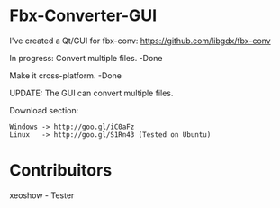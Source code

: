 Fbx-Converter-GUI
=================

I've created a Qt/GUI for fbx-conv:
https://github.com/libgdx/fbx-conv


In progress:
  Convert multiple files. -Done
  
  Make it cross-platform. -Done
  
  UPDATE:
    The GUI can convert multiple files.
  
Download section:

    Windows -> http://goo.gl/iC0aFz
    Linux   -> http://goo.gl/S1Rn43 (Tested on Ubuntu)

Contribuitors
=============

xeoshow - Tester
